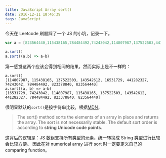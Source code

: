 ```yaml
---
title: JavaScript Array sort()
date: 2016-12-11 18:46:39
tags: JavaScript
---
```


今天在 Leetcode 刷题踩了一个 JS 的小坑，记录一下。

```JavaScript
var a = [823564440,115438165,784484492,74243042,114807987,137522503,441282327,16531729,823378840,143542612]

a.sort()
a.sort((a,b) => a-b)
```

第一感觉这两个应该会得到相同的结果，然而实际上是不一样的：

```
a.sort()
[114807987, 115438165, 137522503, 143542612, 16531729, 441282327, 74243042, 784484492, 823378840, 823564440]
a.sort((a, b) => a-b)
[16531729, 74243042, 114807987, 115438165, 137522503, 143542612, 441282327, 784484492, 823378840, 823564440]
```

很明显默认的`sort()`是按字符串比较，根据[MDN](https://developer.mozilla.org/en-US/docs/Web/JavaScript/Reference/Global_Objects/Array/sort)，

> The sort() method sorts the elements of an array in place and returns the array. The sort is not necessarily stable. The default sort order is according to **string Unicode code points**.

这背后的逻辑是：JS 数组支持所有类型的元素，统一转换成 String 类型进行比较会比较方便。
因此在对 numerical array 进行 sort 时一定要定义自己的 comparing function。
